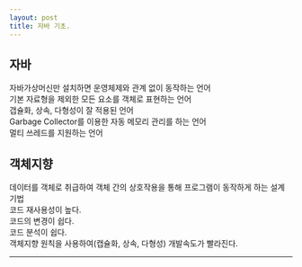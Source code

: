 ```yaml
---
layout: post
title: 자바 기초.
---
```


자바
------
자바가상머신만 설치하면 운영체제와 관계 없이 동작하는 언어  
기본 자료형을 제외한 모든 요소를 객체로 표현하는 언어  
갭슐화, 상속, 다형성이 잘 적용된 언어  
Garbage Collector를 이용한 자동 메모리 관리를 하는 언어  
멀티 쓰레드를 지원하는 언어  

객체지향
------
데이터를 객체로 취급하여 객체 간의 상호작용을 통해 프로그램이 동작하게 하는 설계 기법  
코드 재사용성이 높다.  
코드의 변경이 쉽다.  
코드 분석이 쉽다.  
객체지향 원칙을 사용하여(캡슐화, 상속, 다형성) 개발속도가 빨라진다.  

------

